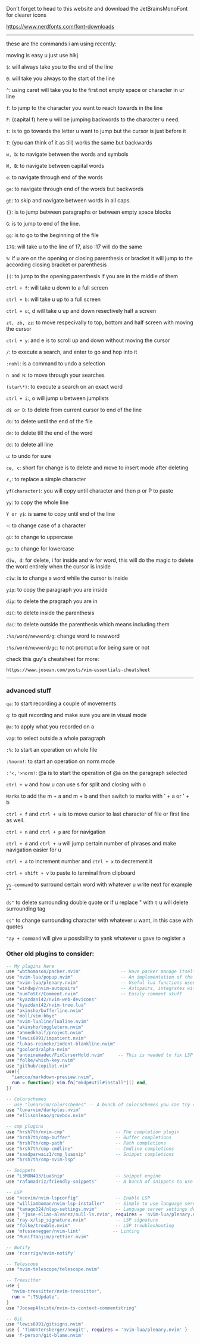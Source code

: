Don't forget to head to this website and download the JetBrainsMonoFont for clearer icons

https://www.nerdfonts.com/font-downloads

---

these are the commands i am using recently:

moving is easy u just use hlkj

`$`: will always take you to the end of the line

`0`: will take you always to the start of the line

`^`: using caret will take you to the first not empty space or character in ur line

`f`: to jump to the character you want to reach towards in the line

`F`: (capital f) here u will be jumping backwords to the character u need.

`t`: is to go towards the letter u want to jump but the cursor is just before it

`T`: (you can think of it as till) works the same but backwards

`w, b`: to navigate between the words and symbols

`W, B`: to navigate between capital words

`e`: to navigate through end of the words

`ge`: to navigate through end of the words but backwords

`gE`: to skip and navigate between words in all caps.

`{}`: is to jump between paragraphs or between empty space blocks

`G`: is to jump to end of the line.

`gg`: is to go to the beginning of the file

`17G`: will take u to the line of 17, also :17 will do the same

`%`: if u are on the opening or closing parenthesis or bracket it will jump to the according closing bracket or parenthesis

`[(`: to jump to the opening parenthesis if you are in the middle of them

`ctrl + f`: will take u down to a full screen

`ctrl + b`: will take u up to a full screen

`ctrl + u`:, d will take u up and down resectively half a screen

`zt, zb, zz`: to move respecivally to top, bottom and half screen with moving the cursor

`ctrl + y`: and e is to scroll up and down without moving the cursor

`/`: to execute a search, and enter to go and hop into it

`:nohl`: is a command to undo a selection

`n and N`: to move through your searches

`(star\*)`: to execute a search on an exact word

`ctrl + i`:, o will jump u between jumplists

`d$ or D`: to delete from current cursor to end of the line

`dG`: to delete until the end of the file

`de`: to delete till the end of the word

`dd`: to delete all line

`u`: to undo for sure

`ce, c`: short for change is to delete and move to insert mode after deleting

`r,`: to replace a simple character

`yf(character)`: you will copy until character and then p or P to paste

`yy`: to copy the whole line

`Y or y$`: is same to copy until end of the line

`~`: to change case of a character

`gU`: to change to uppercase

`gu`: to change for lowercase

`diw, d`: for delete, i for inside and w for word, this will do the magic to delete the word entirely when the cursor is inside

`ciw`: is to change a word while the cursor is inside

`yip`: to copy the paragraph you are inside

`dip`: to delete the pragraph you are in

`di(`: to delete inside the parenthesis

`da(`: to delete outside the parenthesis which means including them

`:%s/word/newword/g`: change word to newword

`:%s/word/newword/gc`: to not prompt u for being sure or not

check this guy's cheatsheet for more:

`https://www.josean.com/posts/vim-essentials-cheatsheet`

---

### advanced stuff

`qa`: to start recording a couple of movements

`q`: to quit recording and make sure you are in visual mode

`@a`: to apply what you recorded on a

`vap`: to select outside a whole paragraph

`:%`: to start an operation on whole file

`:%norm!`: to start an operation on norm mode

`:'<,'>norm!`: @a is to start the operation of @a on the paragraph selected

`ctrl + w` and how u can use s for split and closing with o

`Marks` to add the m + a and m + b and then switch to marks with ' + a or ' + b

`ctrl + f` and `ctrl + u` is to move cursor to last character of file or first line as well.

`ctrl + n` and `ctrl + p` are for navigation

`ctrl + d` and `ctrl + u` will jump certain number of phrases and make navigation easier for u

`ctrl + a` to increment number and `ctrl + x` to decrement it

`ctrl + shift + v` to paste to terminal from clipboard

`ys-command` to surround certain word with whatever u write next for example ""

`ds"` to delete surrounding double quote or if u replace " with `t` u will delete surrounding tag

`cs"` to change surrounding character with whatever u want, in this case with quotes

`"ay + command` will give u possibility to yank whatever u gave to register a


### Other old plugins to consider:

```lua
-- My plugins here
use "wbthomason/packer.nvim"               -- Have packer manage itself
use "nvim-lua/popup.nvim"                  -- An implementation of the Popup API from vim in Neovim
use "nvim-lua/plenary.nvim"                -- Useful lua functions used by lots of plugins
use "windwp/nvim-autopairs"                -- Autopairs, integrates with both cmp and treesitter
use "numToStr/Comment.nvim"                -- Easily comment stuff
use "kyazdani42/nvim-web-devicons"
use "kyazdani42/nvim-tree.lua"
use "akinsho/bufferline.nvim"
use "moll/vim-bbye"
use "nvim-lualine/lualine.nvim"
use "akinsho/toggleterm.nvim"
use "ahmedkhalf/project.nvim"
use "lewis6991/impatient.nvim"
use "lukas-reineke/indent-blankline.nvim"
use "goolord/alpha-nvim"
use "antoinemadec/FixCursorHold.nvim"     -- This is needed to fix LSP doc highlight
use "folke/which-key.nvim"
use "github/copilot.vim"
use({
  "iamcco/markdown-preview.nvim",
  run = function() vim.fn["mkdp#util#install"]() end,
})

-- Colorschemes
-- use "lunarvim/colorschemes" -- A bunch of colorschemes you can try out
use "lunarvim/darkplus.nvim"
use "ellisonleao/gruvbox.nvim"

-- cmp plugins
use "hrsh7th/nvim-cmp"                   -- The completion plugin
use "hrsh7th/cmp-buffer"                 -- Buffer completions
use "hrsh7th/cmp-path"                   -- Path completions
use "hrsh7th/cmp-cmdline"                -- Cmdline completions
use "saadparwaiz1/cmp_luasnip"           -- Snippet completions
use "hrsh7th/cmp-nvim-lsp"

-- Snippets
use "L3MON4D3/LuaSnip"                   -- Snippet engine
use "rafamadriz/friendly-snippets"       -- A bunch of snippets to use

-- LSP
use "neovim/nvim-lspconfig"              -- Enable LSP
use "williamboman/nvim-lsp-installer"    -- Simple to use language server installer
use "tamago324/nlsp-settings.nvim"       -- Language server settings defined in JSON
use { "jose-elias-alvarez/null-ls.nvim", requires = 'nvim-lua/plenary.nvim' } -- Formatters and linters
use "ray-x/lsp_signature.nvim"           -- LSP signature
use "folke/trouble.nvim"                 -- LSP troubleshooting
use 'mfussenegger/nvim-lint'            -- Linting
use "MunifTanjim/prettier.nvim"

-- Notify
use 'rcarriga/nvim-notify'

-- Telescope
use "nvim-telescope/telescope.nvim"

-- Treesitter
use {
  "nvim-treesitter/nvim-treesitter",
  run = ":TSUpdate",
}
use "JoosepAlviste/nvim-ts-context-commentstring"

-- Git
use "lewis6991/gitsigns.nvim"
use { 'TimUntersberger/neogit', requires = 'nvim-lua/plenary.nvim' }
use 'f-person/git-blame.nvim'
